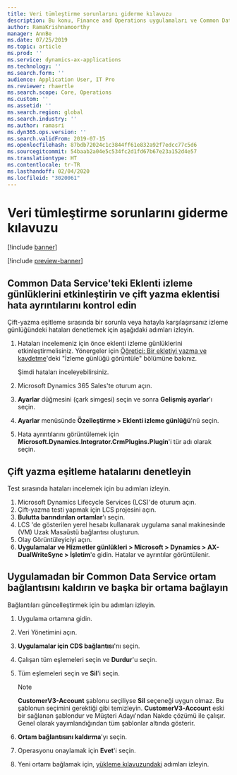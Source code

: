 ```yaml
---
title: Veri tümleştirme sorunlarını giderme kılavuzu
description: Bu konu, Finance and Operations uygulamaları ve Common Data Service arasında veri tümleştirme hakkında sorun giderme bilgileri sağlar.
author: RamaKrishnamoorthy
manager: AnnBe
ms.date: 07/25/2019
ms.topic: article
ms.prod: ''
ms.service: dynamics-ax-applications
ms.technology: ''
ms.search.form: ''
audience: Application User, IT Pro
ms.reviewer: rhaertle
ms.search.scope: Core, Operations
ms.custom: ''
ms.assetid: ''
ms.search.region: global
ms.search.industry: ''
ms.author: ramasri
ms.dyn365.ops.version: ''
ms.search.validFrom: 2019-07-15
ms.openlocfilehash: 87bdb72024c1c3844ff61e832a92f7edcc77c5d6
ms.sourcegitcommit: 54baab2a04e5c534fc2d1fd67b67e23a152d4e57
ms.translationtype: HT
ms.contentlocale: tr-TR
ms.lasthandoff: 02/04/2020
ms.locfileid: "3020061"
---
```

# <a name="troubleshooting-guide-for-data-integration"></a>Veri tümleştirme sorunlarını giderme kılavuzu

[!include [banner](../../includes/banner.md)]

[!include [preview-banner](../../includes/preview-banner.md)]

## <a name="enable-plug-in-trace-logs-in-common-data-service-and-inspect-the-dual-write-plug-in-error-details"></a>Common Data Service'teki Eklenti izleme günlüklerini etkinleştirin ve çift yazma eklentisi hata ayrıntılarını kontrol edin

Çift-yazma eşitleme sırasında bir sorunla veya hatayla karşılaşırsanız izleme günlüğündeki hataları denetlemek için aşağıdaki adımları izleyin.

1. Hataları incelemeniz için önce eklenti izleme günlüklerini etkinleştirmelisiniz. Yönergeler için [Öğretici: Bir ekletiyi yazma ve kaydetme](https://docs.microsoft.com/powerapps/developer/common-data-service/tutorial-write-plug-in#view-trace-logs)'deki "İzleme günlüğü görüntüle" bölümüne bakınız.

    Şimdi hataları inceleyebilirsiniz.

2. Microsoft Dynamics 365 Sales'te oturum açın.
3. **Ayarlar** düğmesini (çark simgesi) seçin ve sonra **Gelişmiş ayarlar**'ı seçin.
4. **Ayarlar** menüsünde **Özelleştirme \> Eklenti izleme günlüğü**'nü seçin.
5. Hata ayrıntılarını görüntülemek için **Microsoft.Dynamics.Integrator.CrmPlugins.Plugin**'i tür adı olarak seçin.

## <a name="inspect-dual-write-synchronization-errors"></a>Çift yazma eşitleme hatalarını denetleyin

Test sırasında hataları incelemek için bu adımları izleyin.

1. Microsoft Dynamics Lifecycle Services (LCS)'de oturum açın.
2. Çift-yazma testi yapmak için LCS projesini açın.
3. **Bulutta barındırılan ortamlar**'ı seçin.
4. LCS 'de gösterilen yerel hesabı kullanarak uygulama sanal makinesinde (VM) Uzak Masaüstü bağlantısı oluşturun.
5. Olay Görüntüleyiciyi açın. 
6. **Uygulamalar ve Hizmetler günlükleri \> Microsoft \> Dynamics \> AX-DualWriteSync \> İşletim**'e gidin. Hatalar ve ayrıntılar görüntülenir.

## <a name="unlink-one-common-data-service-environment-from-the-application-and-link-another-environment"></a>Uygulamadan bir Common Data Service ortam bağlantısını kaldırın ve başka bir ortama bağlayın

Bağlantıları güncelleştirmek için bu adımları izleyin.

1. Uygulama ortamına gidin.
2. Veri Yönetimini açın.
3. **Uygulamalar için CDS bağlantısı**'nı seçin.
4. Çalışan tüm eşlemeleri seçin ve **Durdur**'u seçin.
5. Tüm eşlemeleri seçin ve **Sil**'i seçin.

    > [!NOTE]
    > **CustomerV3-Account** şablonu seçiliyse **Sil** seçeneği uygun olmaz. Bu şablonun seçimini gerektiği gibi temizleyin. **CustomerV3-Account** eski bir sağlanan şablondur ve Müşteri Adayı'ndan Nakde çözümü ile çalışır. Genel olarak yayımlandığından tüm şablonlar altında gösterir.

6. **Ortam bağlantısını kaldırma**'yı seçin.
7. Operasyonu onaylamak için **Evet**'i seçin.
8. Yeni ortamı bağlamak için, [yükleme kılavuzundaki](https://aka.ms/dualwrite-docs) adımları izleyin.

